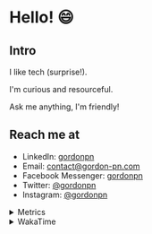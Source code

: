 # Hello! 😄

## Intro

I like tech (surprise!).

I'm curious and resourceful.

Ask me anything, I'm friendly!

## Reach me at

- LinkedIn: [gordonpn](https://www.linkedin.com/in/gordonpn/)
- Email: [contact@gordon-pn.com](mailto:contact@gordon-pn.com)
- Facebook Messenger: [gordonpn](https://www.messenger.com/t/Gordonpn)
- Twitter: [@gordonpn](https://twitter.com/Gordonpn)
- Instagram: [@gordonpn](https://www.instagram.com/gordonpn/)

<details>
  <summary>Metrics</summary>

  <img align="center" src="https://github.com/gordonpn/gordonpn/blob/master/github-metrics.svg" alt="GitHub Metrics">

</details>

<details>
  <summary>WakaTime</summary>

  <!--START_SECTION:waka-->
📊 **This Week I Spent My Time On** 

```text
💬 Programming Languages: 
Java                     3 hrs 43 mins       ███████████████░░░░░░░░░░   59.09 % 
XML                      45 mins             ███░░░░░░░░░░░░░░░░░░░░░░   12.10 % 
Brazil Dependency Config 43 mins             ███░░░░░░░░░░░░░░░░░░░░░░   11.46 % 
TypeScript               35 mins             ██░░░░░░░░░░░░░░░░░░░░░░░   09.36 % 
Properties               13 mins             █░░░░░░░░░░░░░░░░░░░░░░░░   03.63 % 

🔥 Editors: 
IntelliJ IDEA            6 hrs 18 mins       █████████████████████████   100.00 % 
```


 Last Updated on 12/08/2024 16:24:09 UTC
<!--END_SECTION:waka-->
</details>

